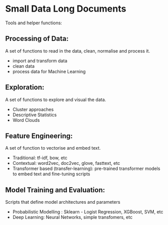 # Small Data Long Documents
Tools and helper functions:

## Processing of Data:
A set of functions to read in the data, clean, normalise and process it.
* import and transform data
* clean data
* process data for Machine Learning

## Exploration:
A set of functions to explore and visual the data.
* Cluster approaches 
* Descriptive Statistics
* Word Clouds

## Feature Engineering:
A set of function to vectorise and embed text.

* Traditional: tf-idf, bow, etc
* Contextual: word2vec, doc2vec, glove, fasttext, etc
* Transformer based (transfer-learning): pre-trained transformer models to embed text and fine-tuning scripts

## Model Training and Evaluation:
Scripts that define model architectures and parameters

* Probabilistic Modelling : Sklearn - Logist Regression, XGBoost, SVM, etc
* Deep Learning: Neural Networks, simple transfomers, etc
